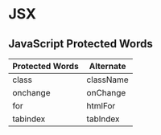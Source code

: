 # JSX

## JavaScript Protected Words

| Protected Words | Alternate |
| -- | -- |
| class | className |
| onchange | onChange |
| for| htmlFor |
| tabindex | tabIndex |